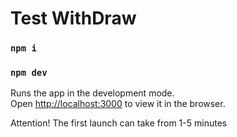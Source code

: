 # Test WithDraw


### `npm i`

### `npm dev`

Runs the app in the development mode.\
Open [http://localhost:3000](http://localhost:3000) to view it in the browser.


Attention! The first launch can take from 1-5 minutes
